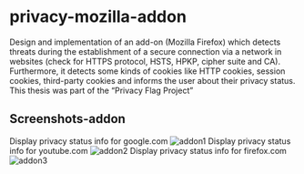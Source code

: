 # privacy-mozilla-addon
Design and implementation of an add-on (Mozilla Firefox) which detects threats during the establishment of a secure connection via a network in websites (check for HTTPS protocol, HSTS, HPKP, cipher suite and CA). Furthermore, it detects some kinds of cookies like HTTP cookies, session cookies, third-party cookies and informs the user about their privacy status. This thesis was part of the “Privacy Flag Project”

## Screenshots-addon

Display privacy status info for google.com
![addon1](https://user-images.githubusercontent.com/17955110/31492146-73776c7c-af52-11e7-93f6-6aafa90dc20e.png)
Display privacy status info for youtube.com
![addon2](https://user-images.githubusercontent.com/17955110/31492147-75874618-af52-11e7-88dd-bb270825a2d5.png)
Display privacy status info for firefox.com
![addon3](https://user-images.githubusercontent.com/17955110/31492148-7823e0fc-af52-11e7-8893-91a97bc3aee3.png)

